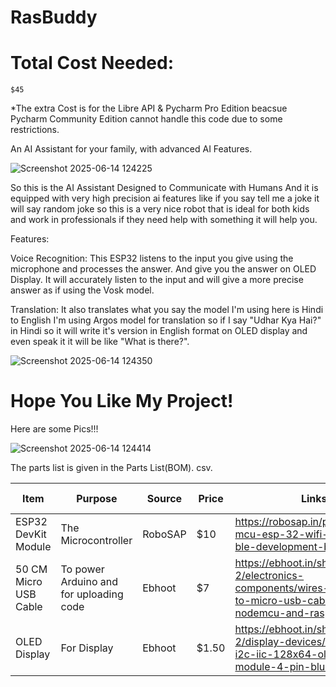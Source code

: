 # RasBuddy

# Total Cost Needed:
```
$45
```
*The extra Cost is for the Libre API & Pycharm Pro Edition beacsue Pycharm Community Edition cannot handle this code due to some restrictions.



An AI Assistant for your family, with advanced AI Features.

![Screenshot 2025-06-14 124225](https://github.com/user-attachments/assets/677e1969-142c-4b84-89ff-0a6201f27863)


So this is the AI Assistant Designed to Communicate with Humans And it is equipped with very high precision ai features like if you say tell me a joke it will say random joke so this is a very nice robot that is ideal for both kids and work in professionals if they need help with something it will help you.

Features:

Voice Recognition: This ESP32 listens to the input you give using the microphone and processes the answer. And give you the answer on OLED Display. It will accurately listen to the input and will give a more precise answer as if using the Vosk model.

Translation: It also translates what you say the model I'm using here is Hindi to English I'm using Argos model for translation so if I say "Udhar Kya Hai?" in Hindi so it will write it's version in English format on OLED display and even speak it it will be like "What is there?".

![Screenshot 2025-06-14 124350](https://github.com/user-attachments/assets/6e122cb5-7d3e-47d2-a75d-88d96332ed40)

# Hope You Like My Project!

Here are some Pics!!!




![Screenshot 2025-06-14 124414](https://github.com/user-attachments/assets/adf1de72-270e-40f7-95e6-a99c20023e0c)




The parts list is given in the Parts List(BOM). csv.


|     Item      |                                                        Purpose                                                               |     Source    |     Price     |    Links    | Total Price
| ------------- | ---------------------------------------------------------------------------------------------------------------------------- | ------------- | ------------- | -------------- | --------------------- |
| ESP32 DevKit Module           | The Microcontroller                                                                                   |RoboSAP     |$10            |      https://robosap.in/product/node-mcu-esp-32-wifi-bluetooth-ble-development-board/       |  $10                     |
|50 CM Micro USB Cable |To power Arduino and for uploading code                                                             |Ebhoot        |$7          |      https://ebhoot.in/shop-2/electronics-components/wires-cables/usb-to-micro-usb-cable-for-nodemcu-and-raspberry-pi/       |       $10              |
|OLED Display |For Display                                                            |Ebhoot        |$1.50          |      https://ebhoot.in/shop-2/display-devices/0-96-inch-i2c-iic-128x64-oled-display-module-4-pin-blue-color/       |       $3          |

